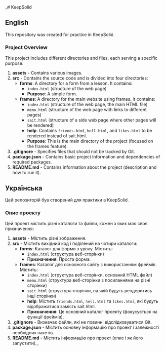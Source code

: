 _# KeepSolid

## English

This repository was created for practice in KeepSolid.

### Project Overview

This project includes different directories and files, each serving a specific purpose:

1. **assets** - Contains various images.
2. **src** - Contains the source code and is divided into four directories:
   - **forms**: A directory for a form from a lesson. It contains:
      - `index.html` (structure of the web page)
      - **Purpose**: A simple form.
   - **frames**: A directory for the main website using frames. It contains:
      - `index.html` (structure of the web page, the main HTML file)
      - `menu.html` (structure of the web page with links to different pages)
      - `sait.html` (structure of a side web page where other pages will be rendered)
      - **help**: Contains `friends.html`, `hell.html`, and `likes.html` to be rendered instead of sait.html.
      - **Purpose**: This is the main directory of the project (focused on the frames feature).
3. **.gitignore** - Specifies files that should not be tracked by Git.
4. **package.json** - Contains basic project information and dependencies of required packages.
5. **README.md** - Contains information about the project (description and how to run it).


## Українська

Цей репозиторій був створений для практики в KeepSolid.

### Опис проекту

Цей проект містить різні каталоги та файли, кожен з яких має своє призначення:

1. **assets** - Містить різні зображення.
2. **src** - Містить вихідний код і поділений на чотири каталоги:
   - **forms**: Каталог для форми з уроку. Містить:
      - `index.html` (структура веб-сторінки)
      - **Призначення**: Проста форма.
   - **frames**: Каталог для основного сайту з використанням фреймів. Містить:
      - `index.html` (структура веб-сторінки, основний HTML файл)
      - `menu.html` (структура веб-сторінки з посиланнями на різні сторінки)
      - `sait.html` (структура сторінки, на якій будуть рендеритись інші сторінки)
      - **help**: Містить `friends.html`, `hell.html` та `likes.html`, які будуть відображатися замість sait.html.
      - **Призначення**: Це основний каталог проекту (фокусується на функції фреймів).
3. **.gitignore** - Визначає файли, які не повинні відслідковуватися Git.
4. **package.json** - Містить основну інформацію про проект і залежності необхідних пакетів.
5. **README.md** - Містить інформацію про проект (опис і як його запустити)._
